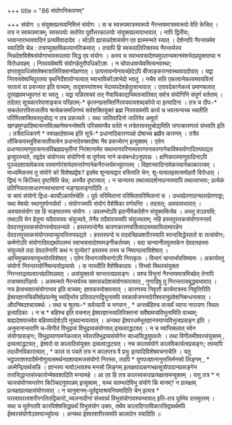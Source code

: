 +++
title = "86 संयोगनिरूपणम्"

+++
संयोगः ॥ संयुक्तप्रत्ययनिमित्तं संयोगः । स च स्वरूपमात्रस्वरूपो नैरन्तयमात्रस्वरूपो वेति केचित् । तत्र न स्वरूपमात्रम्; स्वरूपयोः सतोरेव पूर्वोत्तरकालयोः संयुक्तप्रत्ययाभावात् । नापि द्वितीयः; भावान्तराभाववादिनं प्रत्यविवादादेव । सोऽपि ह्यासन्नदेशसंयोग एव ह्यस्मन्मते स्यात् । देशेनापि नैरन्तयमेव स्यादिति चेन्न : तत्राप्युक्तविकल्पानतिक्रमात् । तत्रापि हि स्वरूपातिरिक्तस्य नैरन्तर्यस्य भिन्नदेशविशेषसंयोगाभावरूपतया सिद्ध एव संयोगः । अस्य च स्वाभावसादेश्यमुपलभ्यमानमंशभेदप्रयुक्ततया न विरोधावहम् । निरवयवेष्वपि संयोगहेतुरौपधिकोंऽशः । न चोपाधावप्येवमित्यनवस्था; ज्ञप्तावुपाधिसंश्लेषमात्रातिरिक्तानपेक्षणात् । उत्पत्तावन्येनावच्छेदेऽपि बीजाङ्करानवस्थावददोपात् । यद्वा निरवयवेष्वभिदुरतया पृथनिर्देशायोग्यत्वात् स्वाभाविकोंऽशभेदो भवतु । नचैव सति एकत्वानेकत्वमवयवित्वं सातत्वं वा प्रसज्यत इति वाच्यम्; तादृशस्यांशस्य भेदव्यपदेशहेतुत्वाभावात् । एतावदेकानेकत्वं प्रमाणबलात् दुरपह्नवमभ्युपगतं वा भवतु । यद्वा यन्निरवयवं तत् नैयायिकाद्यभिमतजातिवत् सर्वत्र संयोगिनि संपूर्ण वर्तताम् । तदेतत् सूत्रकाररेवाशङ्कय परिहतम्-\* कृत्स्नप्रसक्तिर्निरवयवत्वशब्दकोपो वा इत्यादिना । तत्र च दीपः-\* सकलेतरविसजातीय श्रत्येकसमधिगम्यं सर्वशक्तियुक्तं ब्रह्म निरवयवमपि कार्य च भवत्यन्यच्च भवतीति परिमितशक्तिवस्तुचोद्य न तत्र प्रसज्यते । यथा जातिवादिनो जातिरेव अमूर्ता खण्डमुण्डादिष्वत्यन्तविलक्षणेष्वनन्तेष्वपि परिसमाप्यैव वर्तते न तत्रेतरवस्तुचोद्यमिति जगत्कारणत्वं संभवति इति । तत्रैवाधिकरणे \* स्वपक्षदोषाच्च इति सूत्रे-\* प्रधानादिकारणपक्षे दोषाच्च ब्रह्मैव कारणम् । तत्रैव लौकिकवस्तुविसजातीयत्वेन प्रधानादेरुक्तदोषा नैव प्रसज्येरन् इत्युक्तम् । एतेन प्रधानपरमाणुवासनासंविब्रह्मप्रभृतीनां निरंशानामेव यथाभागपरिणामावरणानावरणानेकविषययोगादिरुपपद्यत इत्युपरम्यते, तद्वदेव संयोगस्य संयोगिनो वा पूर्णस्य नाने कसंबन्धोऽनुपपन्नः । क्षणिकपरमाणुवादिनाऽपि पुञ्जदशायामेकस्य परमाणोरंशभेदमन्तरेणानेकनैरन्तर्यमभ्युपगतम् । विज्ञानवादिनामेकस्यानेकाकारत्वम् । माध्यमिकस्य तु संयोगे को विशेषप्रद्वेषः? इदमेव शून्यत्वद्वार वस्त्विति चेन; शू-यत्वलइसत्यमोहतौ विरोधात् । द्विष्ठं न किञ्चित् दृष्टमिति चेन्न; अस्यैव दृष्टत्वात् । न चान्यस्य तथात्वादर्शनादन्यस्यापि तथात्वाभावः; प्रत्येकं प्रतिनियतासाधारणस्वभावानां भङ्गप्रसङ्गादिति ॥  
स चायं संयोगो द्विधा-कार्योऽकार्यश्चेति । पूर्वः परिमितानां परिमितापरिमितानां च । उभयप्रेरणादन्यतरप्रेरणाद्वा; यथा मेषयोः स्थाणुश्येनयोर्वा । संयोगजमपि संयोगं वैशेषिका वर्णयन्ति । तदसत्; अवयव्यभावात् । अवयवसंयोग एव हि सङ्घातस्य संयोगः । उपलम्भोऽपि इदानीमेकदेशेन संयुक्तमित्येव । अस्तु वाऽवयवि; तथाऽपि येन हेतुना यदैवावयवः संयुज्यते, तेनैव तदैवावयव्यपि संयुज्यताम्; नहि हस्तपुस्तकसंयोगानन्तर्य देवदत्तपुस्तकसंयोगस्योपलभ्यते । हस्तस्पन्देनैव कारणकारणवर्तित्वादसमवायितामापन्नेन देवदत्तपुस्तकसंयोगस्याप्युत्पत्तिरुपपद्यते । हस्तस्पन्दे च तदवच्छिन्नशरीरस्यापि स्पन्दसिद्धेस्ततो वा तत्संयोगः; कर्मणोऽपि संयोगादिवद्यथोपलम्भं स्वाभावसादेश्यमङ्गीकर्तव्यम् । यदा चान्यानीतपुस्तकेन देवदत्तहस्तः संयुज्यते तदा देवदत्तेनापि कथं न युज्येत? हस्तस्य तस्य च निष्पन्दत्वाविशेषात् ।  
आभिमुख्यस्याप्युभयोरविशेषात् । एतेन विभागजविभागोऽपि निराकृतः । विभागं चान्तर्भावयिष्यामः । अकार्यस्तु संयोगो निरन्तरयोर्निष्पन्दयोद्रव्ययोः । स नास्तीति वैशेषिकादयः । विभवो मिथस्संयुक्ता निरन्तरद्रव्यत्वात्संप्रतिपन्नवत् । असंयुक्तत्वे सान्तरत्वप्रसङ्गः । यश्च विभूनां नैरन्तयमात्रमिच्छेत् तेनापि तत्रायमपरिहार्यः । अस्मन्मते नैरन्तर्यस्य समासन्नदेशसंयोगरूपत्वात् , गुणादिषु तु निरन्तरत्वबुद्ध्यभावात् । नच हेत्वभावात्संयोगाभाव इति वाच्यम्; ज्ञापकस्योक्तत्वात् । कारणस्य निवृत्तौ कार्यमात्रस्य निवृत्तिरिति ईश्वरज्ञानचिकीर्षाप्रयत्नेषु भवद्भिरेव प्रतिपादनाद्विभूनामपि स्वकार्यजननादेरीश्वरानुप्रवेशनिबन्धनत्वात् । औपनिषदश्चायमर्थः । तथा च श्रुतयः-\* सर्वव्यापी च भगवान् , \* अन्तर्बहिश्च तत्सर्वं व्याप्य नारायणः स्थितः इत्यादिकाः । न च \* बहिश्च इति वचनात् ईश्वरज्ञानव्यतिरिक्तानां सर्वेषामप्यविभुत्वमिति वाच्यम्; बाह्यदेशवत्स्वेव बहिव्यपदेशेऽपि मुख्यान्वयत्वात् । अन्यथा ईश्वरधर्मभूतज्ञानस्याप्यविभुत्वप्रसङ्ग इति । अनुमानान्तराणि च–विगीतं विभुद्रव्यं विभुद्रव्यसंयोगवत् द्रव्यत्वाद्धटवत् । न च व्याप्तिबलात् स्वेन संयोगप्रसङ्गः; विभुद्रव्याणामनेकत्वात् स्वेतरविभुद्रव्यसंयोगेन साध्यसिद्धयुपपत्तेः । तथा विगीतमीश्वरसंयुक्तम् , द्रव्यत्वाद्धटवत् , ईश्वरो वा कालादिसंयुक्तः द्रव्यत्वाद्धटवत् । नच कालसंयोगे कालविकार्यत्वप्रसङ्गः; तस्यापि तदधीनविकारत्वात् , \* कालं स पचते तत्र न कालप्तत्र वै प्रभुः इत्यादिविशेषवचनाचेति । यतु भट्ठपराशरपादैर्मनोणुत्वसमर्थनदशायामजसंयोगो निरस्तः, तदपि \* युगपज्ज्ञानानुत्तत्तिर्मनसो लिङ्गम् , \* अत्मेन्द्रियार्थसन्नि । ज्ञानस्य भावोऽभावश्च मनसो लिङ्गम् इत्यक्षपादकणभक्षसूत्रोपादानप्रसङ्गेन तत्तसिद्धान्तसंस्कारोन्मेषवशादिति मन्यामहे । आ एव हि तत्र कालस्वरूपाप्रत्यक्षत्वमप्युक्तम् । यत्तु तत्र \* न चाजसंयोगमन्तरेण किञ्चिदनुपपन्नम् इत्युक्तम् , यच्च स्तम्भादेविभु संयोगे किं मानम्? न प्रत्यक्षम् प्रत्यक्षाप्रत्यक्षसंयोगत्वात् । न चानुमानम्-पूर्तद्वयाश्रयनियमादिति चेन् इत्यत्र \* परत्वापरत्वशरीरगतितद्विकारो_ज्वलनादीनां संभवार्थ विभुसंयोगावश्यम्भावात् इति-तत्र पूर्वमेव दत्तमुतरम् । यथा च मूर्तगतवि कारविशेषसिद्ध्यर्थं विभुसंयोग उक्तः, तथैव कालादिगतविकारसिद्व्यर्थमपि ईश्वरसंयोगोऽवश्याभ्युपेत्यः । अन्यथा ईश्वरशरीरत्वमपि कालादेन स्यादिति ॥